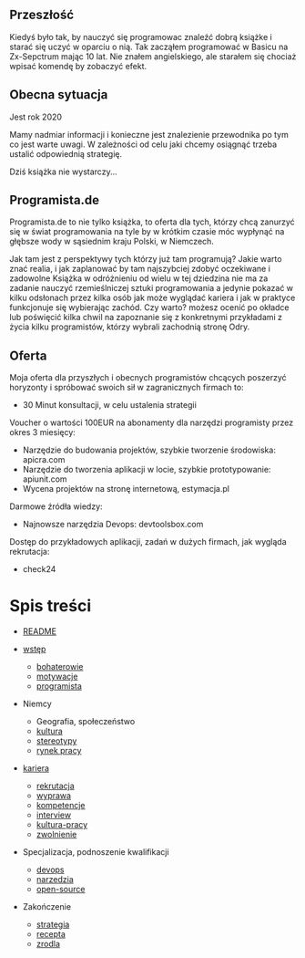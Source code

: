 
## Przeszłość
Kiedyś było tak, by nauczyć się programowac znaleźć dobrą książke i starać się uczyć w oparciu o nią.
Tak zacząłem programować w Basicu na Zx-Sepctrum mając 10 lat.
Nie znałem angielskiego, ale starałem się chociaż wpisać komendę by zobaczyć efekt.

## Obecna sytuacja
Jest rok 2020

Mamy nadmiar informacji i konieczne jest znalezienie przewodnika po tym co jest warte uwagi.
W zależności od celu jaki chcemy osiągnąć trzeba ustalić odpowiednią strategię.

Dziś książka nie wystarczy...



## Programista.de
Programista.de to nie tylko książka, to oferta dla tych, którzy chcą zanurzyć się w świat programowania na tyle by w krótkim czasie móc 
wypłynąć na głębsze wody w sąsiednim kraju Polski, w Niemczech.

Jak tam jest z perspektywy tych którzy już tam programują?
Jakie warto znać realia, i jak zaplanować by tam najszybciej zdobyć oczekiwane i zadowolne
Książka w odróżnieniu od wielu w tej dziedzina nie ma za zadanie nauczyć rzemieślniczej sztuki programowania a jedynie pokazać
w kilku odsłonach przez kilka osób jak może wyglądać kariera i jak w praktyce funkcjonuje się wybierając zachód.
Czy warto?
możesz ocenić po okładce lub poświęcić kilka chwil na zapoznanie się z konkretnymi przykładami z życia kilku programistów, którzy wybrali zachodnią stronę Odry.


## Oferta
Moja oferta dla przyszłych i obecnych programistów chcących poszerzyć horyzonty i spróbować swoich sił w zagranicznych firmach to:
+ 30 Minut konsultacji, w celu ustalenia strategii

Voucher o wartości 100EUR na abonamenty dla narzędzi programisty przez okres 3 miesięcy:
  + Narzędzie do budowania projektów, szybkie tworzenie środowiska: apicra.com
  + Narzędzie do tworzenia aplikacji w locie, szybkie prototypowanie: apiunit.com
  + Wycena projektów na stronę internetową, estymacja.pl


Darmowe źródła wiedzy:
  + Najnowsze narzędzia Devops: devtoolsbox.com
  
Dostęp do przykładowych aplikacji, zadań w dużych firmach, jak wygląda rekrutacja:
  + check24



# Spis treści
+ [README](README.md)

+ [wstęp](wstep.md)
    + [bohaterowie](bohaterowie.md)
    + [motywacje](motywacje.md)
    + [programista](programista.md)
    
    
+ Niemcy
    + Geografia, społeczeństwo
    + [kultura](kultura.md)
    + [stereotypy](stereotypy.md) 
    + [rynek pracy](market.md) 
    
        
+ [kariera](kariera.md)
    + [rekrutacja](rekrutacja.md)
    + [wyprawa](wyprawa.md)
    + [kompetencje](kompetencje.md)
    + [interview](interview.md)
    + [kultura-pracy](kultura-pracy.md)
    + [zwolnienie](zwolnienie.md)


+ Specjalizacja, podnoszenie kwalifikacji
    + [devops](devops.md)
    + [narzedzia](narzedzia.md)
    + [open-source](open-source.md)


+ Zakończenie
    + [strategia](strategia.md)
    + [recepta](recepty.md)
    + [zrodla](zrodla.md)

